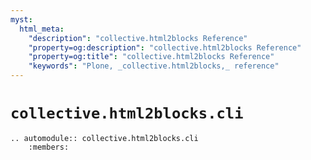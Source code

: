 ```yaml
---
myst:
  html_meta:
    "description": "collective.html2blocks Reference"
    "property=og:description": "collective.html2blocks Reference"
    "property=og:title": "collective.html2blocks Reference"
    "keywords": "Plone, _collective.html2blocks,_ reference"
---
```


# `collective.html2blocks.cli`

```{eval-rst}
.. automodule:: collective.html2blocks.cli
    :members:
```